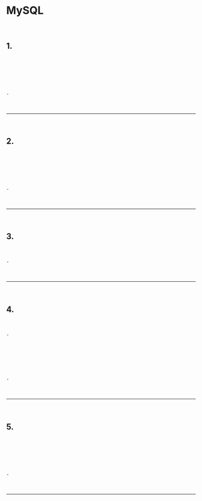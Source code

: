 # MySQL

<br>

## 1. 

<br>

```javascript



```

<br>
    
    - 

<br>

***

<br>

## 2. 

<br>

```javascript



```

<br>

    - 

<br>

***

<br>

## 3. 

<br>

    - 
  
<br>

***

<br>

## 4. 

<br>

    - 

<br>

```javascript



```

<br>

    - 

<br>

***

<br>

## 5.

<br>

```javascript



```

<br>

    - 


<br>

***

<br>